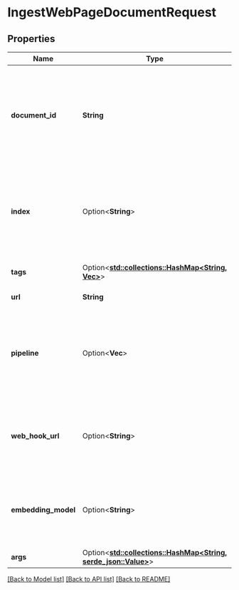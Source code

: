 # IngestWebPageDocumentRequest

## Properties

Name | Type | Description | Notes
------------ | ------------- | ------------- | -------------
**document_id** | **String** | Id that uniquely identifies content. Previously ingested documents with the same id will be overwritten | 
**index** | Option<**String**> | Optional value to specify with index the document should be ingested. Defaults to 'default' | [optional]
**tags** | Option<[**std::collections::HashMap<String, Vec<String>>**](Vec.md)> | Optionally add tags to ingestion | [optional]
**url** | **String** | Web page to ingest | 
**pipeline** | Option<**Vec<String>**> | Optional value to specify ingestion pipeline steps. Defaults to server configured defaults. | [optional]
**web_hook_url** | Option<**String**> | Url to use for webhook callback when operation finishes or fails. | [optional]
**embedding_model** | Option<**String**> | Embedding model to use in ingestion. Optional. Default to configured default. | [optional]
**args** | Option<[**std::collections::HashMap<String, serde_json::Value>**](serde_json::Value.md)> |  | [optional]

[[Back to Model list]](../README.md#documentation-for-models) [[Back to API list]](../README.md#documentation-for-api-endpoints) [[Back to README]](../README.md)


